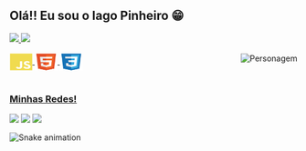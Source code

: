 ## Olá!! Eu sou o Iago Pinheiro 😁

 <div>
   <a href="https://github.com/iago65">
   <img height="180em" src="https://github-readme-stats.vercel.app/api?username=iago65&show_icons=true&theme=dark&include_all_commits=true&count_private=true"/>
   <img height="180em" src="https://github-readme-stats.vercel.app/api/top-langs/?username=iago65&layout=compact&langs_count=6&theme=dark"/>

</div>
<div style="display: inline_block"><br>
  <img align="center" alt="Js" height="30" width="40" src="https://raw.githubusercontent.com/devicons/devicon/master/icons/javascript/javascript-plain.svg">
  <img align="center" alt="HTML" height="30" width="40" src="https://raw.githubusercontent.com/devicons/devicon/master/icons/html5/html5-original.svg">
  <img align="center" alt="CSS" height="30" width="40" src="https://raw.githubusercontent.com/devicons/devicon/master/icons/css3/css3-original.svg">
  <img align="right" alt="Personagem" src="https://cdn.discordapp.com/attachments/457545340606742541/1084203500524802089/IAGAO_UNDERGROUND_programmer_cartoon_room_computer_3d_happy_cea26a4e-dab3-42ad-bb4f-04655204f14e_1.gif">
</div>
 
 <br>
 
  ### Minhas Redes!
 
<div> 
  <a href="https://instagram.com/iago_.pinheiro" target="_blank"><img src="https://img.shields.io/badge/-Instagram-%23E4405F?style=for-the-badge&logo=instagram&logoColor=white" target="_blank"></a>
  <a href = "iagoo.pinheiro73@gmail.com"><img src="https://img.shields.io/badge/-Gmail-%23333?style=for-the-badge&logo=gmail&logoColor=white" target="_blank"></a>
  <a href="[https://www.linkedin.com/in/ricardohdias](https://www.linkedin.com/in/iago-pinheiro-209557269/)" target="_blank"><img src="https://img.shields.io/badge/-LinkedIn-%230077B5?style=for-the-badge&logo=linkedin&logoColor=white" target="_blank"></a> 
 
  ![Snake animation](https://github.com/iago65/iago65/blob/output/github-contribution-grid-snake.svg)

</div>
